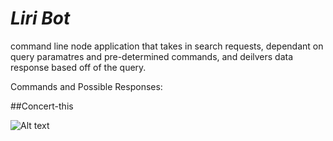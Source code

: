 # *Liri Bot*

command line node application that takes in search requests, dependant on query paramatres and pre-determined commands, and deilvers data response based off of the query. 

Commands and Possible Responses:

##Concert-this

![Alt text](/videos-giphy/concert-this.gif?raw=true  "Title")

